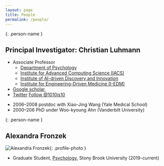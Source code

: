 ```yaml
---
layout: page
title: People
permalink: /people/
---
```


{: .person-name }
## Principal Investigator: Christian Luhmann

* Associate Professor
  * [Department of Psychology](https://www.stonybrook.edu/psychology/)
  * [Institute for Advanced Computing Science (IACS)](https://www.iacs.stonybrook.edu/)
  * [Institute of AI-driven Discovery and Innovation](https://ai.stonybrook.edu/)
  * [Institute for Engineering-Driven Medicine (I-EDM)](https://www.stonybrook.edu/commcms/iedm/)
* [Google scholar](http://scholar.google.com/citations?user=gFX4QEkAAAAJ),
* [Twitter](http://twitter.com/1010is10) <a href="https://twitter.com/1010is10" class="twitter-follow-button" data-show-count="false">Follow @1010is10</a>
<script>!function(d,s,id){var js,fjs=d.getElementsByTagName(s)[0],p=/^http:/.test(d.location)?'http':'https';if(!d.getElementById(id)){js=d.createElement(s);js.id=id;js.src=p+'://platform.twitter.com/widgets.js';fjs.parentNode.insertBefore(js,fjs);}}(document, 'script', 'twitter-wjs');</script>
* 2006–2008 postdoc with Xiao-Jing Wang (Yale Medical School)
* 2000–206 PhD under Woo-kyoung Ahn (Vanderbilt University)

{: .person-name }
## Alexandra Fronzek
![Alexandra Fronzek](/images/alex.jpg){: .profile-photo }

* Graduate Student, [Psychology](https://medicine.stonybrookmedicine.edu/neurobiology), Stony Brook University (2019-current)

